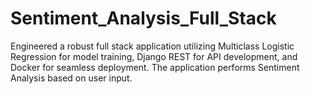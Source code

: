 # Sentiment_Analysis_Full_Stack
Engineered a robust full stack application utilizing Multiclass Logistic Regression for model training, Django REST for API development, and Docker for seamless deployment. The application performs Sentiment Analysis based on user input.
